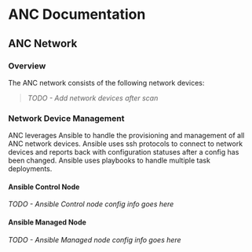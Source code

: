 # ANC Documentation

## ANC Network

### Overview

The ANC network consists of the following network devices:

>*TODO - Add network devices after scan*

### Network Device Management

ANC leverages Ansible to handle the provisioning and management of all ANC network devices. Ansible uses ssh protocols to connect to network devices and reports back with configuration statuses after a config has been changed. Ansible uses playbooks to handle multiple task deployments. 

#### Ansible Control Node

*TODO - Ansible Control node config info goes here*

#### Ansible Managed Node

*TODO - Ansible Managed node config info goes here*

